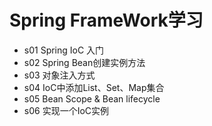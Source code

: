 # Spring FrameWork学习

- s01 Spring IoC 入门
- s02 Spring Bean创建实例方法
- s03 对象注入方式
- s04 IoC中添加List、Set、Map集合
- s05 Bean Scope & Bean lifecycle
- s06 实现一个IoC实例